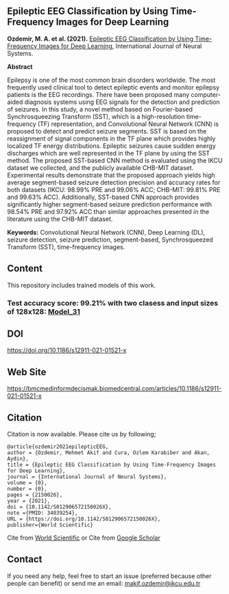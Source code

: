 ## Epileptic EEG Classification by Using Time-Frequency Images for Deep Learning

**Ozdemir, M. A. et al. (2021).** [Epileptic EEG Classification by Using Time-Frequency Images for Deep Learning](https://doi.org/10.1142/S012906572150026X), International Journal of Neural Systems.

**Abstract** 

Epilepsy is one of the most common brain disorders worldwide. The most frequently used clinical tool to detect epileptic events and monitor epilepsy patients is the EEG recordings. There have been proposed many computer-aided diagnosis systems using EEG signals for the detection and prediction of seizures. In this study, a novel method based on Fourier-based Synchrosqueezing Transform (SST), which is a high-resolution time-frequency (TF) representation, and Convolutional Neural Network (CNN) is proposed to detect and predict seizure segments. SST is based on the reassignment of signal components in the TF plane which provides highly localized TF energy distributions. Epileptic seizures cause sudden energy discharges which are well represented in the TF plane by using the SST method. The proposed SST-based CNN method is evaluated using the IKCU dataset we collected, and the publicly available CHB-MIT dataset. Experimental results demonstrate that the proposed approach yields high average segment-based seizure detection precision and accuracy rates for both datasets (IKCU: 98.99% PRE and 99.06% ACC; CHB-MIT: 99.81% PRE and 99.63% ACC). Additionally, SST-based CNN approach provides significantly higher segment-based seizure prediction performance with 98.54% PRE and 97.92% ACC than similar approaches presented in the literature using the CHB-MIT dataset.

**Keywords:** Convolutional Neural Network (CNN), Deep Learning (DL), seizure detection, seizure prediction, segment-based, Synchrosqueezed Transform (SST), time-frequency images.

## Content
This repository includes trained models of this work.

### Test accuracy score: 99.21% with two clasess and input sizes of 128x128:  [Model_31]()




## DOI

https://doi.org/10.1186/s12911-021-01521-x

## Web Site

https://bmcmedinformdecismak.biomedcentral.com/articles/10.1186/s12911-021-01521-x

## Citation

Citation is now available. Please cite us by following;


```
@article{ozdemir2021epilepticEEG,
author = {Ozdemir, Mehmet Akif and Cura, Ozlem Karabiber and Akan, Aydin},
title = {Epileptic EEG Classification by Using Time-Frequency Images for Deep Learning},
journal = {International Journal of Neural Systems},
volume = {0},
number = {0},
pages = {2150026},
year = {2021},
doi = {10.1142/S012906572150026X},
note ={PMID: 34039254},
URL = {https://doi.org/10.1142/S012906572150026X},
publisher={World Scientific}
```
Cite from [World Scientific](https://www.worldscientific.com/action/showCitFormats?doi=10.1142%2FS012906572150026X&area=0000000000000001) or 
Cite from [Google Scholar](https://scholar.google.com/scholar?hl=tr&as_sdt=0%2C5&q=Epileptic+eeg+classification+by+using+time-frequency+images+for+deep+learning&btnG=) 


## Contact
If you need any help, feel free to start an issue (preferred because other people can benefit) or send me an email: [makif.ozdemir@ikcu.edu.tr](mailto:makif.ozdemir@ikcu.edu.tr)

